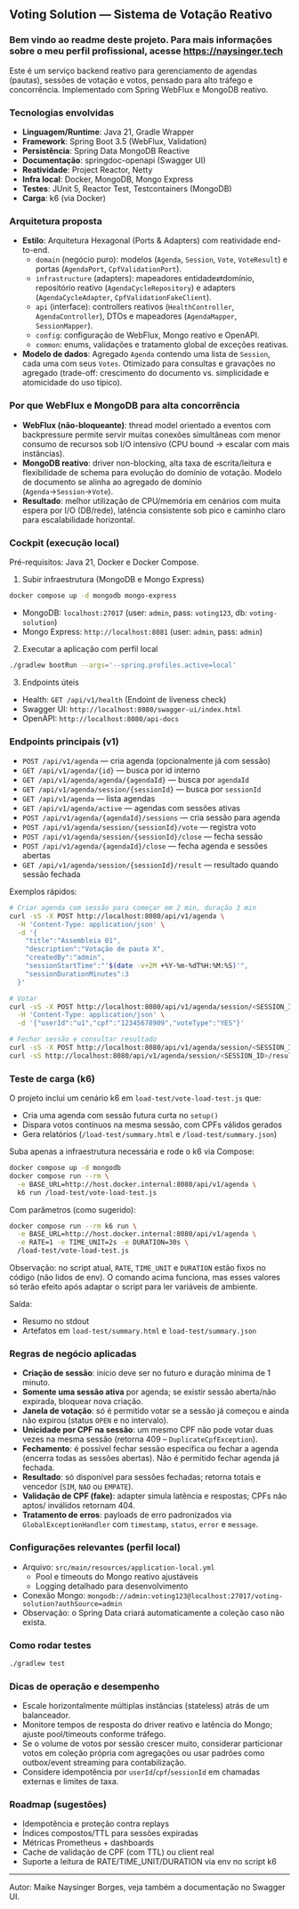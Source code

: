 ## Voting Solution — Sistema de Votação Reativo

### Bem vindo ao readme deste projeto. Para mais informações sobre o meu perfil profissional, acesse https://naysinger.tech

Este é um serviço backend reativo para gerenciamento de agendas (pautas), sessões de votação e votos, pensado para alto tráfego e concorrência. Implementado com Spring WebFlux e MongoDB reativo.

### Tecnologias envolvidas
- **Linguagem/Runtime**: Java 21, Gradle Wrapper
- **Framework**: Spring Boot 3.5 (WebFlux, Validation)
- **Persistência**: Spring Data MongoDB Reactive
- **Documentação**: springdoc-openapi (Swagger UI)
- **Reatividade**: Project Reactor, Netty
- **Infra local**: Docker, MongoDB, Mongo Express
- **Testes**: JUnit 5, Reactor Test, Testcontainers (MongoDB)
- **Carga**: k6 (via Docker)

### Arquitetura proposta
- **Estilo**: Arquitetura Hexagonal (Ports & Adapters) com reatividade end-to-end.
  - `domain` (negócio puro): modelos (`Agenda`, `Session`, `Vote`, `VoteResult`) e portas (`AgendaPort`, `CpfValidationPort`).
  - `infrastructure` (adapters): mapeadores entidade⇄domínio, repositório reativo (`AgendaCycleRepository`) e adapters (`AgendaCycleAdapter`, `CpfValidationFakeClient`).
  - `api` (interface): controllers reativos (`HealthController`, `AgendaController`), DTOs e mapeadores (`AgendaMapper`, `SessionMapper`).
  - `config`: configuração de WebFlux, Mongo reativo e OpenAPI.
  - `common`: enums, validações e tratamento global de exceções reativas.
- **Modelo de dados**: Agregado `Agenda` contendo uma lista de `Session`, cada uma com seus `Votes`. Otimizado para consultas e gravações no agregado (trade-off: crescimento do documento vs. simplicidade e atomicidade do uso típico).

### Por que WebFlux e MongoDB para alta concorrência
- **WebFlux (não-bloqueante)**: thread model orientado a eventos com backpressure permite servir muitas conexões simultâneas com menor consumo de recursos sob I/O intensivo (CPU bound → escalar com mais instâncias).
- **MongoDB reativo**: driver non-blocking, alta taxa de escrita/leitura e flexibilidade de schema para evolução do domínio de votação. Modelo de documento se alinha ao agregado de domínio (`Agenda`→`Session`→`Vote`).
- **Resultado**: melhor utilização de CPU/memória em cenários com muita espera por I/O (DB/rede), latência consistente sob pico e caminho claro para escalabilidade horizontal.

### Cockpit (execução local)
Pré-requisitos: Java 21, Docker e Docker Compose.

1) Subir infraestrutura (MongoDB e Mongo Express)
```bash
docker compose up -d mongodb mongo-express
```
- MongoDB: `localhost:27017` (user: `admin`, pass: `voting123`, db: `voting-solution`)
- Mongo Express: `http://localhost:8081` (user: `admin`, pass: `admin`)

2) Executar a aplicação com perfil local
```bash
./gradlew bootRun --args='--spring.profiles.active=local'
```

3) Endpoints úteis
- Health: `GET /api/v1/health` (Endoint de liveness check)
- Swagger UI: `http://localhost:8080/swagger-ui/index.html`
- OpenAPI: `http://localhost:8080/api-docs`

### Endpoints principais (v1)
- `POST /api/v1/agenda` — cria agenda (opcionalmente já com sessão)
- `GET /api/v1/agenda/{id}` — busca por id interno
- `GET /api/v1/agenda/agenda/{agendaId}` — busca por `agendaId`
- `GET /api/v1/agenda/session/{sessionId}` — busca por `sessionId`
- `GET /api/v1/agenda` — lista agendas
- `GET /api/v1/agenda/active` — agendas com sessões ativas
- `POST /api/v1/agenda/{agendaId}/sessions` — cria sessão para agenda
- `POST /api/v1/agenda/session/{sessionId}/vote` — registra voto
- `POST /api/v1/agenda/session/{sessionId}/close` — fecha sessão
- `POST /api/v1/agenda/{agendaId}/close` — fecha agenda e sessões abertas
- `GET /api/v1/agenda/session/{sessionId}/result` — resultado quando sessão fechada

Exemplos rápidos:
```bash
# Criar agenda com sessão para começar em 2 min, duração 3 min
curl -sS -X POST http://localhost:8080/api/v1/agenda \
  -H 'Content-Type: application/json' \
  -d '{
    "title":"Assembleia 01",
    "description":"Votação de pauta X",
    "createdBy":"admin",
    "sessionStartTime":"'$(date -v+2M +%Y-%m-%dT%H:%M:%S)'",
    "sessionDurationMinutes":3
  }'

# Votar
curl -sS -X POST http://localhost:8080/api/v1/agenda/session/<SESSION_ID>/vote \
  -H 'Content-Type: application/json' \
  -d '{"userId":"u1","cpf":"12345678909","voteType":"YES"}'

# Fechar sessão e consultar resultado
curl -sS -X POST http://localhost:8080/api/v1/agenda/session/<SESSION_ID>/close
curl -sS http://localhost:8080/api/v1/agenda/session/<SESSION_ID>/result
```

### Teste de carga (k6)
O projeto inclui um cenário k6 em `load-test/vote-load-test.js` que:
- Cria uma agenda com sessão futura curta no `setup()`
- Dispara votos contínuos na mesma sessão, com CPFs válidos gerados
- Gera relatórios (`/load-test/summary.html` e `/load-test/summary.json`)

Suba apenas a infraestrutura necessária e rode o k6 via Compose:
```bash
docker compose up -d mongodb
docker compose run --rm \
  -e BASE_URL=http://host.docker.internal:8080/api/v1/agenda \
  k6 run /load-test/vote-load-test.js
```

Com parâmetros (como sugerido):
```bash
docker compose run --rm k6 run \
  -e BASE_URL=http://host.docker.internal:8080/api/v1/agenda \
  -e RATE=1 -e TIME_UNIT=2s -e DURATION=30s \
  /load-test/vote-load-test.js
```
Observação: no script atual, `RATE`, `TIME_UNIT` e `DURATION` estão fixos no código (não lidos de env). O comando acima funciona, mas esses valores só terão efeito após adaptar o script para ler variáveis de ambiente.

Saída:
- Resumo no stdout
- Artefatos em `load-test/summary.html` e `load-test/summary.json`

### Regras de negócio aplicadas
- **Criação de sessão**: início deve ser no futuro e duração mínima de 1 minuto.
- **Somente uma sessão ativa** por agenda; se existir sessão aberta/não expirada, bloquear nova criação.
- **Janela de votação**: só é permitido votar se a sessão já começou e ainda não expirou (status `OPEN` e no intervalo).
- **Unicidade por CPF na sessão**: um mesmo CPF não pode votar duas vezes na mesma sessão (retorna 409 – `DuplicateCpfException`).
- **Fechamento**: é possível fechar sessão específica ou fechar a agenda (encerra todas as sessões abertas). Não é permitido fechar agenda já fechada.
- **Resultado**: só disponível para sessões fechadas; retorna totais e vencedor (`SIM`, `NAO` ou `EMPATE`).
- **Validação de CPF (fake)**: adapter simula latência e respostas; CPFs não aptos/ inválidos retornam 404.
- **Tratamento de erros**: payloads de erro padronizados via `GlobalExceptionHandler` com `timestamp`, `status`, `error` e `message`.

### Configurações relevantes (perfil local)
- Arquivo: `src/main/resources/application-local.yml`
  - Pool e timeouts do Mongo reativo ajustáveis
  - Logging detalhado para desenvolvimento
- Conexão Mongo: `mongodb://admin:voting123@localhost:27017/voting-solution?authSource=admin`
- Observação: o Spring Data criará automaticamente a coleção caso não exista.

### Como rodar testes
```bash
./gradlew test
```

### Dicas de operação e desempenho
- Escale horizontalmente múltiplas instâncias (stateless) atrás de um balanceador.
- Monitore tempos de resposta do driver reativo e latência do Mongo; ajuste pool/timeouts conforme tráfego.
- Se o volume de votos por sessão crescer muito, considerar particionar votos em coleção própria com agregações ou usar padrões como outbox/event streaming para contabilização.
- Considere idempotência por `userId`/`cpf`/`sessionId` em chamadas externas e limites de taxa.

### Roadmap (sugestões)
- Idempotência e proteção contra replays
- Índices compostos/TTL para sessões expiradas
- Métricas Prometheus + dashboards
- Cache de validação de CPF (com TTL) ou client real
- Suporte a leitura de RATE/TIME_UNIT/DURATION via env no script k6

---
Autor: Maike Naysinger Borges, veja também a documentação no Swagger UI.



